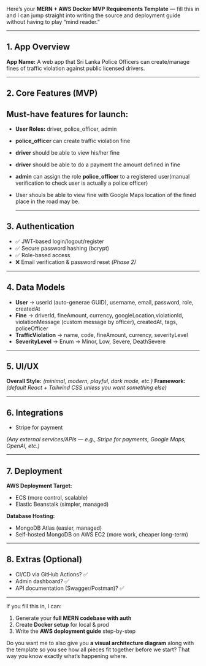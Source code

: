Here’s your **MERN + AWS Docker MVP Requirements Template** — fill this in and I can jump straight into writing the source and deployment guide without having to play “mind reader.”

---

## **1. App Overview**

**App Name:**
A web app that Sri Lanka Police Officers can create/manage fines of traffic violation against public licensed drivers.

---

## **2. Core Features (MVP)**

## **Must-have features for launch:**

- **User Roles:** driver, police_officer, admin
- **police_officer** can create traffic violation fine
- **driver** should be able to view his/her fine
- **driver** should be able to do a payment the amount defined in fine
- **admin** can assign the role __police_officer__ to a registered user(manual verification to check user is actually a police officer)
- User shouls be able to view fine with Google Maps location of the fined place in the road may be.

  ***

## **3. Authentication**

- ✅ JWT-based login/logout/register
- ✅ Secure password hashing (bcrypt)
- ✅ Role-based access
- ❌ Email verification & password reset _(Phase 2)_

---

## **4. Data Models**

- **User** → userId (auto-generae GUID), username, email, password, role, createdAt
- **Fine** → driverId, fineAmount, currency, googleLocation,violationId, violationMessage (custom message by officer), createdAt, tags, policeOfficer
- **TrafficViolation** → name, code, fineAmount, currency, severityLevel
- **SeverityLevel** → Enum → Minor, Low, Severe, DeathSevere

---

## **5. UI/UX**

**Overall Style:** _(minimal, modern, playful, dark mode, etc.)_
**Framework:** _(default React + Tailwind CSS unless you want something else)_

---

## **6. Integrations**

-  Stripe for payment

_(Any external services/APIs — e.g., Stripe for payments, Google Maps, OpenAI, etc.)_

---

## **7. Deployment**

**AWS Deployment Target:**

- ECS (more control, scalable)
- Elastic Beanstalk (simpler, managed)

**Database Hosting:**

- MongoDB Atlas (easier, managed)
- Self-hosted MongoDB on AWS EC2 (more work, cheaper long-term)

---

## **8. Extras (Optional)**

- CI/CD via GitHub Actions? ✅
- Admin dashboard? ✅
- API documentation (Swagger/Postman)? ✅

---

If you fill this in, I can:

1. Generate your **full MERN codebase with auth**
2. Create **Docker setup** for local & prod
3. Write the **AWS deployment guide** step-by-step

Do you want me to also give you **a visual architecture diagram** along with the template so you see how all pieces fit together before we start? That way you know exactly what’s happening where.
